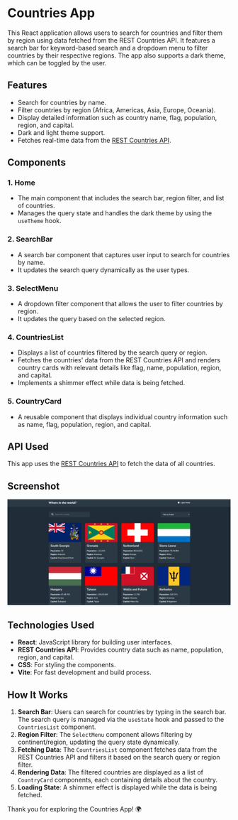 # Countries App

This React application allows users to search for countries and filter them by region using data fetched from the REST Countries API. It features a search bar for keyword-based search and a dropdown menu to filter countries by their respective regions. The app also supports a dark theme, which can be toggled by the user.

## Features

- Search for countries by name.
- Filter countries by region (Africa, Americas, Asia, Europe, Oceania).
- Display detailed information such as country name, flag, population, region, and capital.
- Dark and light theme support.
- Fetches real-time data from the [REST Countries API](https://restcountries.com).

## Components

### 1. **Home**
   - The main component that includes the search bar, region filter, and list of countries.
   - Manages the query state and handles the dark theme by using the `useTheme` hook.

### 2. **SearchBar**
   - A search bar component that captures user input to search for countries by name.
   - It updates the search query dynamically as the user types.

### 3. **SelectMenu**
   - A dropdown filter component that allows the user to filter countries by region.
   - It updates the query based on the selected region.

### 4. **CountriesList**
   - Displays a list of countries filtered by the search query or region.
   - Fetches the countries' data from the REST Countries API and renders country cards with relevant details like flag, name, population, region, and capital.
   - Implements a shimmer effect while data is being fetched.

### 5. **CountryCard**
   - A reusable component that displays individual country information such as name, flag, population, region, and capital.

## API Used

This app uses the [REST Countries API](https://restcountries.com/v3.1/all) to fetch the data of all countries.

## Screenshot

![Countries Search App Screenshot](./image.png)

## Technologies Used

- **React**: JavaScript library for building user interfaces.
- **REST Countries API**: Provides country data such as name, population, region, and capital.
- **CSS**: For styling the components.
- **Vite**: For fast development and build process.

## How It Works

1. **Search Bar**: Users can search for countries by typing in the search bar. The search query is managed via the `useState` hook and passed to the `CountriesList` component.
2. **Region Filter**: The `SelectMenu` component allows filtering by continent/region, updating the query state dynamically.
3. **Fetching Data**: The `CountriesList` component fetches data from the REST Countries API and filters it based on the search query or region filter.
4. **Rendering Data**: The filtered countries are displayed as a list of `CountryCard` components, each containing details about the country.
5. **Loading State**: A shimmer effect is displayed while the data is being fetched.

Thank you for exploring the Countries App! 🌍